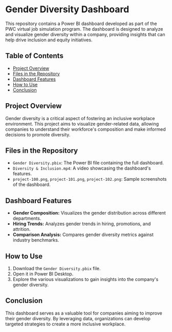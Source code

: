# Gender Diversity Dashboard

This repository contains a Power BI dashboard developed as part of the PWC virtual job simulation program. The dashboard is designed to analyze and visualize gender diversity within a company, providing insights that can help drive inclusion and equity initiatives.

## Table of Contents

- [Project Overview](#project-overview)
- [Files in the Repository](#files-in-the-repository)
- [Dashboard Features](#dashboard-features)
- [How to Use](#how-to-use)
- [Conclusion](#conclusion)

## Project Overview

Gender diversity is a critical aspect of fostering an inclusive workplace environment. This project aims to visualize gender-related data, allowing companies to understand their workforce's composition and make informed decisions to promote diversity.

## Files in the Repository

- `Gender Diversity.pbix`: The Power BI file containing the full dashboard.
- `Diversity & Inclusion.mp4`: A video showcasing the dashboard's features.
- `project-100.png`, `project-101.png`, `project-102.png`: Sample screenshots of the dashboard.

## Dashboard Features

- **Gender Composition:** Visualizes the gender distribution across different departments.
- **Hiring Trends:** Analyzes gender trends in hiring, promotions, and attrition.
- **Comparison Analysis:** Compares gender diversity metrics against industry benchmarks.

## How to Use

1. Download the `Gender Diversity.pbix` file.
2. Open it in Power BI Desktop.
3. Explore the various visualizations to gain insights into the company's gender diversity.

## Conclusion

This dashboard serves as a valuable tool for companies aiming to improve their gender diversity. By leveraging data, organizations can develop targeted strategies to create a more inclusive workplace.
